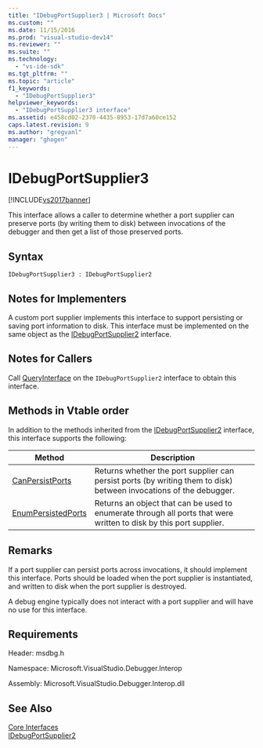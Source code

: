 ```yaml
---
title: "IDebugPortSupplier3 | Microsoft Docs"
ms.custom: ""
ms.date: 11/15/2016
ms.prod: "visual-studio-dev14"
ms.reviewer: ""
ms.suite: ""
ms.technology: 
  - "vs-ide-sdk"
ms.tgt_pltfrm: ""
ms.topic: "article"
f1_keywords: 
  - "IDebugPortSupplier3"
helpviewer_keywords: 
  - "IDebugPortSupplier3 interface"
ms.assetid: e458cd02-2370-4435-8953-17d7a60ce152
caps.latest.revision: 9
ms.author: "gregvanl"
manager: "ghogen"
---
```

# IDebugPortSupplier3
[!INCLUDE[vs2017banner](../../../includes/vs2017banner.md)]

This interface allows a caller to determine whether a port supplier can preserve ports (by writing them to disk) between invocations of the debugger and then get a list of those preserved ports.  
  
## Syntax  
  
```  
IDebugPortSupplier3 : IDebugPortSupplier2  
```  
  
## Notes for Implementers  
 A custom port supplier implements this interface to support persisting or saving port information to disk. This interface must be implemented on the same object as the [IDebugPortSupplier2](../../../extensibility/debugger/reference/idebugportsupplier2.md) interface.  
  
## Notes for Callers  
 Call [QueryInterface](http://msdn.microsoft.com/library/62fce95e-aafa-4187-b50b-e6611b74c3b3) on the `IDebugPortSupplier2` interface to obtain this interface.  
  
## Methods in Vtable order  
 In addition to the methods inherited from the [IDebugPortSupplier2](../../../extensibility/debugger/reference/idebugportsupplier2.md) interface, this interface supports the following:  
  
|Method|Description|  
|------------|-----------------|  
|[CanPersistPorts](../../../extensibility/debugger/reference/idebugportsupplier3-canpersistports.md)|Returns whether the port supplier can persist ports (by writing them to disk) between invocations of the debugger.|  
|[EnumPersistedPorts](../../../extensibility/debugger/reference/idebugportsupplier3-enumpersistedports.md)|Returns an object that can be used to enumerate through all ports that were written to disk by this port supplier.|  
  
## Remarks  
 If a port supplier can persist ports across invocations, it should implement this interface. Ports should be loaded when the port supplier is instantiated, and written to disk when the port supplier is destroyed.  
  
 A debug engine typically does not interact with a port supplier and will have no use for this interface.  
  
## Requirements  
 Header: msdbg.h  
  
 Namespace: Microsoft.VisualStudio.Debugger.Interop  
  
 Assembly: Microsoft.VisualStudio.Debugger.Interop.dll  
  
## See Also  
 [Core Interfaces](../../../extensibility/debugger/reference/core-interfaces.md)   
 [IDebugPortSupplier2](../../../extensibility/debugger/reference/idebugportsupplier2.md)

